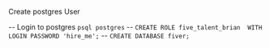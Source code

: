 Create postgres User

-- Login to postgres `psql postgres`
-- `CREATE ROLE five_talent_brian  WITH LOGIN PASSWORD 'hire_me';`
-- `CREATE DATABASE fiver;`
